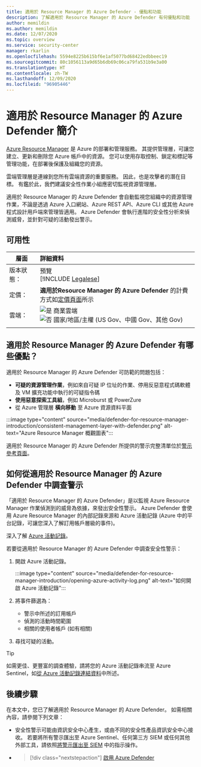 ```yaml
---
title: 適用於 Resource Manager 的 Azure Defender - 優點和功能
description: 了解適用於 Resource Manager 的 Azure Defender 有何優點和功能
author: memildin
ms.author: memildin
ms.date: 12/07/2020
ms.topic: overview
ms.service: security-center
manager: rkarlin
ms.openlocfilehash: 5594e8225b615bf6e1af5077bd68422edbbeec19
ms.sourcegitcommit: 80c1056113a9d65b6db69c06ca79fa531b9e3a00
ms.translationtype: HT
ms.contentlocale: zh-TW
ms.lasthandoff: 12/09/2020
ms.locfileid: "96905446"
---
```

# <a name="introduction-to-azure-defender-for-resource-manager"></a>適用於 Resource Manager 的 Azure Defender 簡介

[Azure Resource Manager](../azure-resource-manager/management/overview.md) 是 Azure 的部署和管理服務。 其提供管理層，可讓您建立、更新和刪除您 Azure 帳戶中的資源。 您可以使用存取控制、鎖定和標記等管理功能，在部署後保護及組織您的資源。

雲端管理層是連線到您所有雲端資源的重要服務。 因此，也是攻擊者的潛在目標。 有鑑於此，我們建議安全性作業小組應密切監視資源管理層。 

適用於 Resource Manager 的 Azure Defender 會自動監視您組織中的資源管理作業，不論是透過 Azure 入口網站、Azure REST API、Azure CLI 或其他 Azure 程式設計用戶端來管理皆適用。 Azure Defender 會執行進階的安全性分析來偵測威脅，並針對可疑的活動發出警示。

## <a name="availability"></a>可用性

|層面|詳細資料|
|----|:----|
|版本狀態：|預覽<br>[!INCLUDE [Legalese](../../includes/security-center-preview-legal-text.md)] |
|定價：|**適用於Resource Manager 的 Azure Defender** 的計費方式如[定價頁面](security-center-pricing.md)所示|
|雲端：|![是](./media/icons/yes-icon.png) 商業雲端<br>![否](./media/icons/no-icon.png) 國家/地區/主權 (US Gov、中國 Gov、其他 Gov)|
|||

## <a name="what-are-the-benefits-of-azure-defender-for-resource-manager"></a>適用於 Resource Manager 的 Azure Defender 有哪些優點？

適用於 Resource Manager 的 Azure Defender 可防範的問題包括：

- **可疑的資源管理作業**，例如來自可疑 IP 位址的作業、停用反惡意程式碼軟體及 VM 擴充功能中執行的可疑指令碼
- **使用惡意探索工具組**，例如 Microburst 或 PowerZure
- 從 Azure 管理層 **橫向移動** 至 Azure 資源資料平面

:::image type="content" source="media/defender-for-resource-manager-introduction/consistent-management-layer-with-defender.png" alt-text="Azure Resource Manager 概觀圖表":::

適用於 Resource Manager 的 Azure Defender 所提供的警示完整清單位於[警示參考頁面](alerts-reference.md#alerts-resourcemanager)。


 ## <a name="how-to-investigate-alerts-from-azure-defender-for-resource-manager"></a>如何從適用於 Resource Manager 的 Azure Defender 中調查警示

「適用於 Resource Manager 的 Azure Defender」是以監視 Azure Resource Manager 作業偵測到的威脅為依據，來發出安全性警示。 Azure Defender 會使用 Azure Resource Manager 的內部記錄來源和 Azure 活動記錄 (Azure 中的平台記錄，可讓您深入了解訂用帳戶層級的事件)。

深入了解 [Azure 活動記錄](../azure-monitor/platform/activity-log.md)。

若要從適用於 Resource Manager 的 Azure Defender 中調查安全性警示：

1. 開啟 Azure 活動記錄。

    :::image type="content" source="media/defender-for-resource-manager-introduction/opening-azure-activity-log.png" alt-text="如何開啟 Azure 活動記錄":::

1. 將事件篩選為：
    - 警示中所述的訂用帳戶
    - 偵測的活動時間範圍
    - 相關的使用者帳戶 (如有相關)

1. 尋找可疑的活動。

> [!TIP]
> 如需更佳、更豐富的調查體驗，請將您的 Azure 活動記錄串流至 Azure Sentinel，如[從 Azure 活動記錄連結資料](../sentinel/connect-azure-activity.md)中所述。



## <a name="next-steps"></a>後續步驟

在本文中，您已了解適用於 Resource Manager 的 Azure Defender。 如需相關內容，請參閱下列文章： 

- 安全性警示可能由資訊安全中心產生，或由不同的安全性產品資訊安全中心接收。 若要將所有警示匯出至 Azure Sentinel、任何第三方 SIEM 或任何其他外部工具，請依照[將警示匯出至 SIEM](continuous-export.md) 中的指示操作。

- > [!div class="nextstepaction"]
    > [啟用 Azure Defender](security-center-pricing.md)